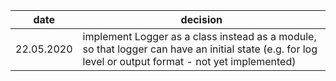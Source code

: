 | date | decision |
|------|----------|
| 22.05.2020 | implement Logger as a class instead as a module, so that logger can have an initial state (e.g. for log level or output format - not yet implemented) |

